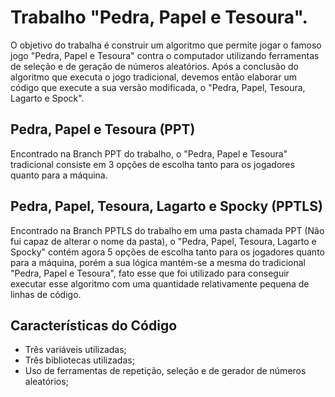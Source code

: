 # Trabalho "Pedra, Papel e Tesoura".
O objetivo do trabalha é construir um algoritmo que permite jogar o famoso jogo "Pedra, Papel e Tesoura" contra o computador utilizando ferramentas de seleção e de geração de números aleatórios. Após a conclusão do algoritmo que executa o jogo tradicional, devemos então elaborar um código que execute a sua versão modificada, o "Pedra, Papel, Tesoura, Lagarto e Spock".


## Pedra, Papel e Tesoura (PPT)
Encontrado na Branch PPT do trabalho, o "Pedra, Papel e Tesoura" tradicional consiste em 3 opções de escolha tanto para os jogadores quanto para a máquina.

## Pedra, Papel, Tesoura, Lagarto e Spocky (PPTLS)
Encontrado na Branch PPTLS do trabalho em uma pasta chamada PPT (Não fui capaz de alterar o nome da pasta), o "Pedra, Papel, Tesoura, Lagarto e Spocky" contém agora 5 opções de escolha tanto para os jogadores quanto para a máquina, porém a sua lógica mantém-se a mesma do tradicional "Pedra, Papel e Tesoura", fato esse que foi utilizado para conseguir executar esse algoritmo com uma quantidade relativamente pequena de linhas de código.



## Características do Código
- Três variáveis utilizadas;
- Três bibliotecas utilizadas;
- Uso de ferramentas de repetição, seleção e de gerador de números aleatórios;
